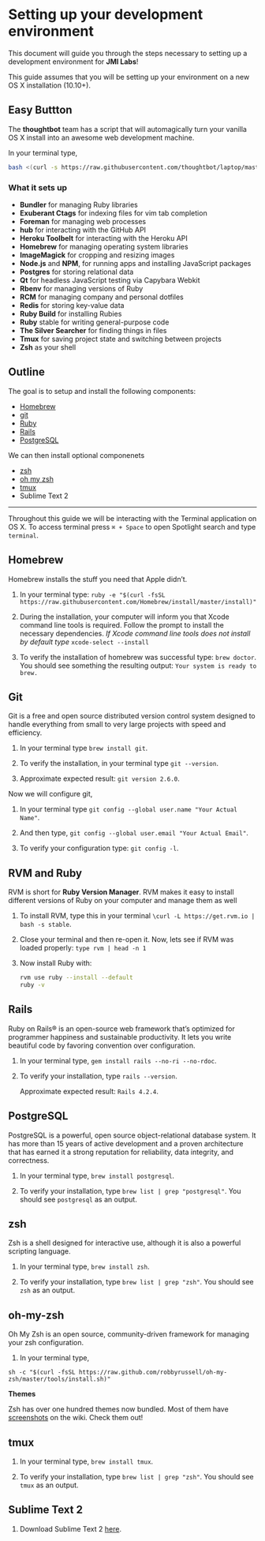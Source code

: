 # Setting up your development environment

This document will guide you through the steps necessary to setting up a development environment for **JMI Labs**!

This guide assumes that you will be setting up your environment on a new OS X installation (10.10+). 

## Easy Buttton 

The **thoughtbot** team has a script that will automagically turn your vanilla OS X install into an awesome web development machine. 

In your terminal type, 

~~~bash
bash <(curl -s https://raw.githubusercontent.com/thoughtbot/laptop/master/mac) 
~~~

### What it sets up

* **Bundler** for managing Ruby libraries
* **Exuberant Ctags** for indexing files for vim tab completion
* **Foreman** for managing web processes
* **hub** for interacting with the GitHub API
* **Heroku Toolbelt** for interacting with the Heroku API
* **Homebrew** for managing operating system libraries
* **ImageMagick** for cropping and resizing images
* **Node.js** and **NPM**, for running apps and installing JavaScript packages
* **Postgres** for storing relational data
* **Qt** for headless JavaScript testing via Capybara Webkit
* **Rbenv** for managing versions of Ruby
* **RCM** for managing company and personal dotfiles
* **Redis** for storing key-value data
* **Ruby Build** for installing Rubies
* **Ruby** stable for writing general-purpose code
* **The Silver Searcher** for finding things in files
* **Tmux** for saving project state and switching between projects
* **Zsh** as your shell

## Outline

The goal is to setup and install the following components: 
 
* [Homebrew](##Homebrew)
* [git](##Git)
* [Ruby](##RVM)
* [Rails](##Rails)
* [PostgreSQL](##PostgreSQL)

We can then install optional componenets 

* [zsh](##zsh)
* [oh my zsh](##oh-my-zsh)
* [tmux](##tmux)
* Sublime Text 2

***

Throughout this guide we will be interacting with the Terminal application on OS X. To access terminal press `⌘ + Space` to open Spotlight search and type `terminal`.

## Homebrew

Homebrew installs the stuff you need that Apple didn’t.

1. In your terminal type: 
`ruby -e "$(curl -fsSL https://raw.githubusercontent.com/Homebrew/install/master/install)"`

2. During the installation, your computer will inform you that Xcode command line tools is required. Follow the prompt to install the necessary dependencies. *If Xcode command line tools does not install by default type* `xcode-select --install`  

3. To verify the installation of homebrew was successful type: `brew doctor`. You should see something the resulting output: `Your system is ready to brew.`

## Git

Git is a free and open source distributed version control system designed to handle everything from small to very large projects with speed and efficiency.

1. In your terminal type `brew install git`. 

2. To verify the installation, in your terminal type `git --version`.

3. Approximate expected result: `git version 2.6.0`.

Now we will configure git,

1. In your terminal type `git config --global user.name "Your Actual Name"`. 

2. And then type, `git config --global user.email "Your Actual Email"`.

3. To verify your configuration type: `git config -l`.

## RVM and Ruby

RVM is short for **Ruby Version Manager**. RVM makes it easy to install different versions of Ruby on your computer and manage them as well

1. To install RVM, type this in your terminal `\curl -L https://get.rvm.io | bash -s stable`.

2. Close your terminal and then re-open it. Now, lets see if RVM was loaded properly: `type rvm | head -n 1`

3. Now install Ruby with: 
    ```bash
    rvm use ruby --install --default   
    ruby -v
    ```

## Rails

Ruby on Rails® is an open-source web framework that’s optimized for programmer happiness and sustainable productivity. It lets you write beautiful code by favoring convention over configuration.

1. In your terminal type, `gem install rails --no-ri --no-rdoc`.

2. To verify your installation, type `rails --version`.

   Approximate expected result: `Rails 4.2.4`.

## PostgreSQL

PostgreSQL is a powerful, open source object-relational database system. It has more than 15 years of active development and a proven architecture that has earned it a strong reputation for reliability, data integrity, and correctness.

1. In your terminal type, `brew install postgresql`.

2. To verify your installation, type `brew list | grep "postgresql"`. You should see `postgresql` as an output. 

## zsh

Zsh is a shell designed for interactive use, although it is also a powerful scripting language.

1. In your terminal type, `brew install zsh`. 

2. To verify your installation, type `brew list | grep "zsh"`. You should see `zsh` as an output. 

## oh-my-zsh

Oh My Zsh is an open source, community-driven framework for managing your zsh configuration. 

1. In your terminal type,
~~~
sh -c "$(curl -fsSL https://raw.github.com/robbyrussell/oh-my-zsh/master/tools/install.sh)"
~~~

**Themes**

Zsh has  over one hundred themes now bundled. Most of them have [screenshots](https://wiki.github.com/robbyrussell/oh-my-zsh/themes) on the wiki. Check them out!

## tmux

1. In your terminal type, `brew install tmux`.

2. To verify your installation, type `brew list | grep "zsh"`. You should see `tmux` as an output. 

## Sublime Text 2 


1. Download Sublime Text 2 [here](http://www.sublimetext.com/2). 




